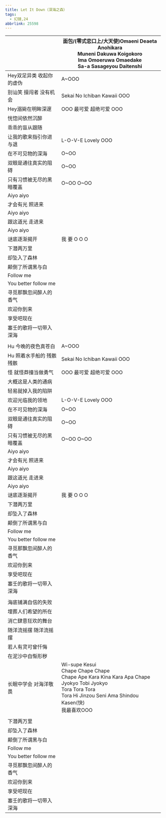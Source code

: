 ```yaml
---
title: Let It Down（深海之森）
tags:
  - 幻镜,24
abbrlink: 25598
---
```

|      |面包/(零式恋口上/大天使)Omaeni Deaeta Anohikara<br>Muneni Dakuwa Koigokoro<br>Ima Omoeruwa Omaedake<br>Sa-a Sasageyou Daitenshi|
|--|--|
|Hey双足异类 收起你的虚伪|A~OOO|
|别讪笑 擅闯者 没有机会|Sekai No Ichiban Kawaii OOO|
|Hey溺毙在明眸深邃|OOO 最可爱 超绝可爱 OOO|
|恍惚间依然沉醉|      |
|乖乖的盲从跟随|      |
|让我的歌来指引你进与退|L-O-V-E Lovely OOO|
|在不可见物的深海|O~OO|
|双眼是通往真实的阻碍|O~OO|
|只有习惯被无尽的黑暗覆盖|O~OO O~OO|
|Aiyo aiyo|      |
|才会有光 照进来|      |
|Aiyo aiyo|      |
|跟这道光 走进来|      |
|Aiyo aiyo|      |
|谜底逐渐揭开|我 要 O O O|
|下潜两万里|      |
|却坠入了森林|      |
|颠倒了所谓黑与白|      |
|Follow me|      |
|You better follow me|      |
|寻觅那飘忽间醉人的香气|      |
|欢迎你到来|      |
|享受吧现在|      |
|塞壬的歌将一切带入深海|      |
|      |      |
|Hu 今晚的夜色真苍白|A~OOO|
|Hu 照着水手船的 残骸 残骸|Sekai No Ichiban Kawaii OOO|
|怪 就怪莽撞当做勇气|OOO 最可爱 超绝可爱 OOO|
|大概这是人类的通病|      |
|轻易就掉入我的陷阱|      |
|欢迎光临我的领地|L-O-V-E Lovely OOO|
|在不可见物的深海|O~OO|
|双眼是通往真实的阻碍|O~OO|
|只有习惯被无尽的黑暗覆盖|O~OO O~OO|
|Aiyo aiyo|      |
|才会有光 照进来|      |
|Aiyo aiyo|      |
|跟这道光 走进来|      |
|Aiyo aiyo|      |
|谜底逐渐揭开|我 要 O O O|
|下潜两万里|      |
|却坠入了森林|      |
|颠倒了所谓黑与白|      |
|Follow me|      |
|You better follow me|      |
|寻觅那飘忽间醉人的香气|      |
|欢迎你到来|      |
|享受吧现在|      |
|塞壬的歌将一切带入深海|      |
|      |      |
|海底铺满自信的失败|      |
|埋葬人们希望的所在|      |
|消亡肆意狂欢的舞台|      |
|随洋流摇摆 随洋流摇摆|      |
|若人有灵可曾忏悔|      |
|在泥沙中自惭形秽|      |
|长眠中学会 对海洋敬畏|Wi-supe Kesui<br>Chape Chape Chape<br>Chape Ape Kara Kina Kara Apa Chape<br>Jyokyo Tobi Jyokyo<br>Tora Tora Tora<br>Tora Hi Jinzou Seni Ama Shindou Kasen(快)<br>我最喜欢OOO|
|      |      |
|下潜两万里|      |
|却坠入了森林|      |
|颠倒了所谓黑与白|      |
|Follow me|      |
|You better follow me|      |
|寻觅那飘忽间醉人的香气|      |
|欢迎你到来|      |
|享受吧现在|      |
|塞壬的歌将一切带入深海|      |